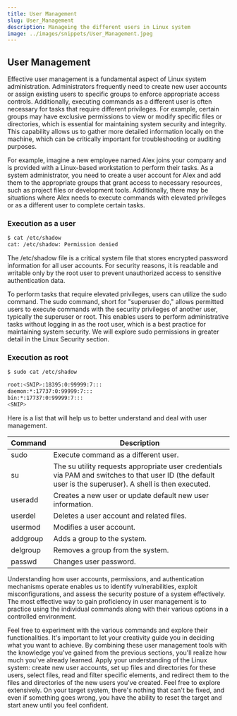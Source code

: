```yaml
---
title: User Management  
slug: User_Management
description: Manageing the different users in Linux system   
image: ../images/snippets/User_Management.jpeg
---
```

## User Management

Effective user management is a fundamental aspect of Linux system administration. Administrators frequently need to create new user accounts or assign existing users to specific groups to enforce appropriate access controls. Additionally, executing commands as a different user is often necessary for tasks that require different privileges. For example, certain groups may have exclusive permissions to view or modify specific files or directories, which is essential for maintaining system security and integrity. This capability allows us to gather more detailed information locally on the machine, which can be critically important for troubleshooting or auditing purposes.

For example, imagine a new employee named Alex joins your company and is provided with a Linux-based workstation to perform their tasks. As a system administrator, you need to create a user account for Alex and add them to the appropriate groups that grant access to necessary resources, such as project files or development tools. Additionally, there may be situations where Alex needs to execute commands with elevated privileges or as a different user to complete certain tasks.

### Execution as a user

```bash
$ cat /etc/shadow
cat: /etc/shadow: Permission denied
```

The /etc/shadow file is a critical system file that stores encrypted password information for all user accounts. For security reasons, it is readable and writable only by the root user to prevent unauthorized access to sensitive authentication data.

To perform tasks that require elevated privileges, users can utilize the sudo command. The sudo command, short for "superuser do," allows permitted users to execute commands with the security privileges of another user, typically the superuser or root. This enables users to perform administrative tasks without logging in as the root user, which is a best practice for maintaining system security. We will explore sudo permissions in greater detail in the Linux Security section.

### Execution as root

```bash
$ sudo cat /etc/shadow

root:<SNIP>:18395:0:99999:7:::
daemon:*:17737:0:99999:7:::
bin:*:17737:0:99999:7:::
<SNIP>
```

Here is a list that will help us to better understand and deal with user management.

| Command | Description |
| --- | --- |
| sudo | Execute command as a different user. |
| su | The su utility requests appropriate user credentials via PAM and switches to that user ID (the default user is the superuser). A shell is then executed. |
| useradd |  Creates a new user or update default new user information. |
| userdel  | Deletes a user account and related files. |
| usermod | Modifies a user account. |
| addgroup |  Adds a group to the system. |
| delgroup |  Removes a group from the system. |
| passwd |  Changes user password. |

Understanding how user accounts, permissions, and authentication mechanisms operate enables us to identify vulnerabilities, exploit misconfigurations, and assess the security posture of a system effectively. The most effective way to gain proficiency in user management is to practice using the individual commands along with their various options in a controlled environment.

Feel free to experiment with the various commands and explore their functionalities. It's important to let your creativity guide you in deciding what you want to achieve. By combining these user management tools with the knowledge you've gained from the previous sections, you'll realize how much you've already learned. Apply your understanding of the Linux system: create new user accounts, set up files and directories for these users, select files, read and filter specific elements, and redirect them to the files and directories of the new users you've created. Feel free to explore extensively. On your target system, there's nothing that can't be fixed, and even if something goes wrong, you have the ability to reset the target and start anew until you feel confident.